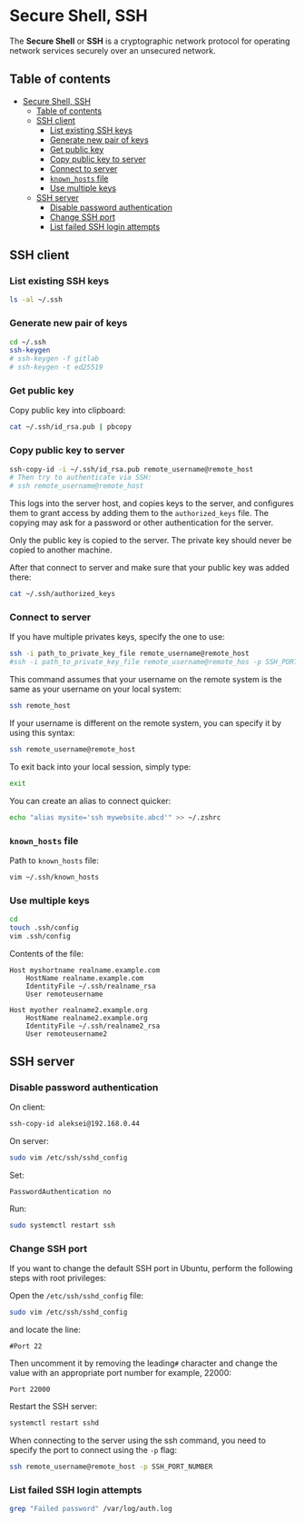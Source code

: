 # Secure Shell, SSH

The **Secure Shell** or **SSH** is a cryptographic network protocol for operating network services securely over an unsecured network.

## Table of contents

- [Secure Shell, SSH](#secure-shell-ssh)
  - [Table of contents](#table-of-contents)
  - [SSH client](#ssh-client)
    - [List existing SSH keys](#list-existing-ssh-keys)
    - [Generate new pair of keys](#generate-new-pair-of-keys)
    - [Get public key](#get-public-key)
    - [Copy public key to server](#copy-public-key-to-server)
    - [Connect to server](#connect-to-server)
    - [`known_hosts` file](#known_hosts-file)
    - [Use multiple keys](#use-multiple-keys)
  - [SSH server](#ssh-server)
    - [Disable password authentication](#disable-password-authentication)
    - [Change SSH port](#change-ssh-port)
    - [List failed SSH login attempts](#list-failed-ssh-login-attempts)

## SSH client

### List existing SSH keys

```bash
ls -al ~/.ssh
```

### Generate new pair of keys

```bash
cd ~/.ssh
ssh-keygen
# ssh-keygen -f gitlab
# ssh-keygen -t ed25519
```

### Get public key

Copy public key into clipboard:

```bash
cat ~/.ssh/id_rsa.pub | pbcopy
```

### Copy public key to server

```bash
ssh-copy-id -i ~/.ssh/id_rsa.pub remote_username@remote_host
# Then try to authenticate via SSH:
# ssh remote_username@remote_host
```

This logs into the server host, and copies keys to the server, and configures them to grant access by adding them to the `authorized_keys` file. The copying may ask for a password or other authentication for the server.

Only the public key is copied to the server. The private key should never be copied to another machine.

After that connect to server and make sure that your public key was added there:

```bash
cat ~/.ssh/authorized_keys 
```

### Connect to server

If you have multiple privates keys, specify the one to use:

```bash
ssh -i path_to_private_key_file remote_username@remote_host
#ssh -i path_to_private_key_file remote_username@remote_hos -p SSH_PORT
```

This command assumes that your username on the remote system is the same as your username on your local system:

```bash
ssh remote_host
```

If your username is different on the remote system, you can specify it by using this syntax:

```bash
ssh remote_username@remote_host
```

To exit back into your local session, simply type:

```bash
exit
```

You can create an alias to connect quicker:

```bash
echo "alias mysite='ssh mywebsite.abcd'" >> ~/.zshrc
```

### `known_hosts` file

Path to `known_hosts` file:

```bash
vim ~/.ssh/known_hosts
```

### Use multiple keys

```bash
cd
touch .ssh/config
vim .ssh/config
```

Contents of the file:

```text
Host myshortname realname.example.com
    HostName realname.example.com
    IdentityFile ~/.ssh/realname_rsa
    User remoteusername

Host myother realname2.example.org
    HostName realname2.example.org
    IdentityFile ~/.ssh/realname2_rsa
    User remoteusername2
```

## SSH server

### Disable password authentication

On client:

```bash
ssh-copy-id aleksei@192.168.0.44
```

On server:

```bash
sudo vim /etc/ssh/sshd_config
```

Set:

```text
PasswordAuthentication no
```

Run:

```bash
sudo systemctl restart ssh
```

### Change SSH port

If you want to change the default SSH port in Ubuntu, perform the following steps with root privileges:

Open the `/etc/ssh/sshd_config` file:

```bash
sudo vim /etc/ssh/sshd_config
```

and locate the line:

```text
#Port 22
```

Then uncomment it by removing the leading`#` character and change the value with an appropriate port number for example, 22000:

```text
Port 22000
```

Restart the SSH server:

```bash
systemctl restart sshd
```

When connecting to the server using the ssh command, you need to specify the port to connect using the `-p` flag:

```bash
ssh remote_username@remote_host -p SSH_PORT_NUMBER
```

### List failed SSH login attempts

```bash
grep "Failed password" /var/log/auth.log
```

